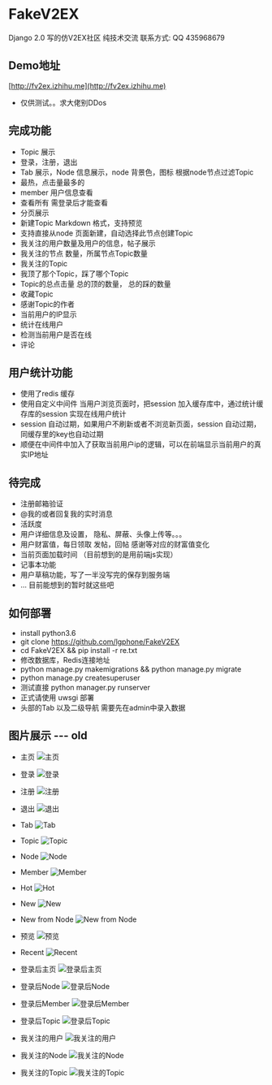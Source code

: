 # FakeV2EX
Django 2.0 写的仿V2EX社区  纯技术交流 联系方式: QQ 435968679

## Demo地址
[http://fv2ex.izhihu.me](http://fv2ex.izhihu.me)
* 仅供测试。。求大佬别DDos

## 完成功能
* Topic 展示
* 登录，注册，退出
* Tab 展示，Node 信息展示，node 背景色，图标 根据node节点过滤Topic
* 最热，点击量最多的
* member 用户信息查看
* 查看所有 需登录后才能查看
* 分页展示
* 新建Topic Markdown 格式，支持预览
* 支持直接从node 页面新建，自动选择此节点创建Topic
* 我关注的用户数量及用户的信息，帖子展示
* 我关注的节点 数量，所属节点Topic数量
* 我关注的Topic
* 我顶了那个Topic，踩了哪个Topic
* Topic的总点击量 总的顶的数量， 总的踩的数量
* 收藏Topic
* 感谢Topic的作者
* 当前用户的IP显示
* 统计在线用户
* 检测当前用户是否在线
* 评论

## 用户统计功能
* 使用了redis 缓存
* 使用自定义中间件 当用户浏览页面时，把session 加入缓存库中，通过统计缓存库的session 实现在线用户统计
* session 自动过期，如果用户不刷新或者不浏览新页面，session 自动过期，同缓存里的key也自动过期
* 顺便在中间件中加入了获取当前用户ip的逻辑，可以在前端显示当前用户的真实IP地址

## 待完成
* 注册邮箱验证
* @我的或者回复我的实时消息
* 活跃度
* 用户详细信息及设置， 隐私、屏蔽、头像上传等。。。
* 用户财富值，每日领取 发帖，回帖 感谢等对应的财富值变化
* 当前页面加载时间 （目前想到的是用前端js实现）
* 记事本功能
* 用户草稿功能，写了一半没写完的保存到服务端
* ... 目前能想到的暂时就这些吧

## 如何部署
* install python3.6
* git clone https://github.com/lgphone/FakeV2EX
* cd FakeV2EX && pip install -r re.txt
* 修改数据库，Redis连接地址
* python manage.py makemigrations &&  python manage.py migrate
* python manage.py createsuperuser
* 测试直接 python manager.py runserver
* 正式请使用 uwsgi 部署
* 头部的Tab 以及二级导航 需要先在admin中录入数据

## 图片展示 --- old

* 主页
![主页](doc/pic/index.png)

* 登录
![登录](doc/pic/signin.png)

* 注册
![注册](doc/pic/signup.png)

* 退出
![退出](doc/pic/signout.png)

* Tab
![Tab](doc/pic/tab.png)

* Topic
![Topic](doc/pic/topic.png)

* Node
![Node](doc/pic/node.png)

* Member
![Member](doc/pic/member.png)

* Hot
![Hot](doc/pic/hot.png)

* New
![New](doc/pic/new.png)

* New from Node
![New from Node](doc/pic/new_from_node.png)

* 预览
![预览](doc/pic/private.png)

* Recent
![Recent](doc/pic/recent_p.png)

* 登录后主页
![登录后主页](doc/pic/login_index.png)

* 登录后Node
![登录后Node](doc/pic/login_node_p.png)

* 登录后Member
![登录后Member](doc/pic/login_member.png)

* 登录后Topic
![登录后Topic](doc/pic/login_topic.png)

* 我关注的用户
![我关注的用户](doc/pic/my_following.png)

* 我关注的Node
![我关注的Node](doc/pic/my_nodes.png)

* 我关注的Topic
![我关注的Topic](doc/pic/my_topics.png)
